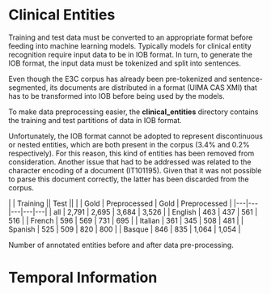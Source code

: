 # Clinical Entities

Training and test data must be converted to an appropriate format before feeding into machine
learning models. Typically models for clinical entity recognition require input data to be in IOB format.
In turn, to generate the IOB format, the input data must be tokenized and split into sentences.

Even though the E3C corpus has already been pre-tokenized and sentence-segmented, its documents are distributed in a format (UIMA
CAS XMI) that has to be transformed into IOB before being used by the models. 

To make data preprocessing easier, the **clinical_entities** directory contains the training and test partitions of data in IOB format.

Unfortunately, the IOB format cannot be adopted to represent discontinuous or nested entities, which are both
present in the corpus (3.4% and 0.2% respectively). For this reason, this kind of entities has
been removed from consideration. Another issue that had to be addressed was related to the character encoding of
a document (IT101195). Given that it was not possible to parse this document correctly, the latter
has been discarded from the corpus.

|   | Training           || Test                ||
|   | Gold | Preprocessed | Gold | Preprocessed |
|---|---|---|---|---|
| all     | 2,791  | 2,695  | 3,684  | 3,526  |
| English |   463  |   437  |   561  |   516  |
| French  |   596  |   569  |   731  |   695  |
| Italian |   361  |   345  |   508  |   481  |
| Spanish |   525  |   509  |   820  |   800  |
| Basque  |   846  |   835  | 1,064  | 1,054  |

Number of annotated entities before and after data pre-processing.

# Temporal Information
